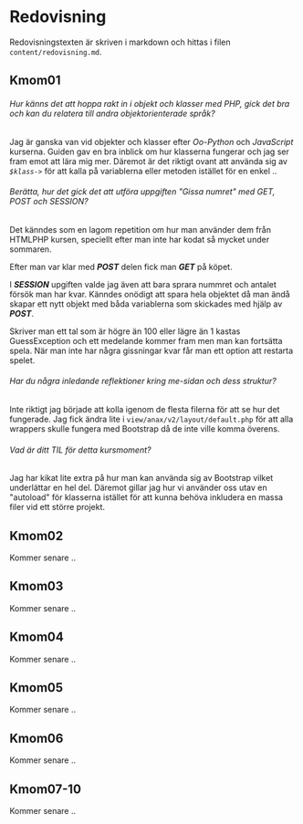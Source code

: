---
---
Redovisning
=========================
Redovisningstexten är skriven i markdown och hittas i filen `content/redovisning.md`.

Kmom01
-------------------------

###### Hur känns det att hoppa rakt in i objekt och klasser med PHP, gick det bra och kan du relatera till andra objektorienterade språk?
Jag är ganska van vid objekter och klasser efter *Oo-Python* och *JavaScript* kurserna. Guiden gav en bra inblick om hur klasserna fungerar och jag ser fram emot att lära mig mer. Däremot är det riktigt ovant att använda sig av *`$klass->`* för att kalla på variablerna eller metoden istället för en enkel ..


###### Berätta, hur det gick det att utföra uppgiften "Gissa numret" med GET, POST och SESSION?

Det känndes som en lagom repetition om hur man använder dem från HTMLPHP kursen, speciellt efter man inte har kodat så mycket under sommaren. 

Efter man var klar med ***POST*** delen fick man ***GET*** på köpet. 

I ***SESSION*** upgiften valde jag även att bara sprara nummret och antalet försök man har kvar. Känndes onödigt att spara hela objektet då man ändå skapar ett nytt objekt med båda variablerna som skickades med hjälp av ***POST***.

Skriver man ett tal som är högre än 100 eller lägre än 1 kastas GuessException och ett medelande kommer fram men man kan fortsätta spela. När man inte har några gissningar kvar får man ett option att restarta spelet. 

###### Har du några inledande reflektioner kring me-sidan och dess struktur?
Inte riktigt jag började att kolla igenom de flesta filerna för att se hur det fungerade. Jag fick ändra lite i `view/anax/v2/layout/default.php` för att alla wrappers skulle fungera med Bootstrap då de inte ville komma överens.

###### Vad är ditt TIL för detta kursmoment?
Jag har kikat lite extra på hur man kan använda sig av Bootstrap vilket underlättar en hel del. Däremot gillar jag hur vi använder oss utav en "autoload" för klasserna istället för att kunna behöva inkludera en massa filer vid ett större projekt.



Kmom02
-------------------------

Kommer senare ..



Kmom03
-------------------------

Kommer senare ..



Kmom04
-------------------------

Kommer senare ..



Kmom05
-------------------------

Kommer senare ..



Kmom06
-------------------------

Kommer senare ..



Kmom07-10
-------------------------

Kommer senare ..
